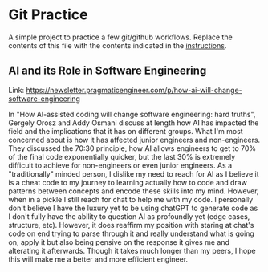 # Git Practice
A simple project to practice a few git/github workflows.  Replace the contents of this file with the contents indicated in the [instructions](./instructions.md).
## AI and its Role in Software Engineering
Link: https://newsletter.pragmaticengineer.com/p/how-ai-will-change-software-engineering

In "How AI-assisted coding will change software engineering: hard truths", Gergely Orosz and Addy Osmani discuss at length how AI has impacted the field and the implications that it has on different groups. What I'm most concerned about is how it has affected junior engineers and non-engineers. They discussed the 70:30 principle, how AI allows engineers to get to 70% of the final code exponentially quicker, but the last 30% is extremely difficult to achieve for non-engineers or even junior engineers. As a "traditionally" minded person, I dislike my need to reach for AI as I believe it is a cheat code to my journey to learning actually how to code and draw patterns between concepts and encode these skills into my mind. However, when in a pickle I still reach for chat to help me with my code.  I personally don't believe I have the luxury yet to be using chatGPT to generate code as I don't fully have the ability to question AI as profoundly yet (edge cases, structure, etc). However, it does reaffirm my position with staring at chat's code on end trying to parse through it and really understand what is going on, apply it but also being pensive on the response it gives me and alterating it afterwards. Though it takes much longer than my peers, I hope this will make me a better and more efficient engineer. 
